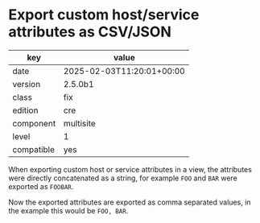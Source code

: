 [//]: # (werk v2)
# Export custom host/service attributes as CSV/JSON

key        | value
---------- | ---
date       | 2025-02-03T11:20:01+00:00
version    | 2.5.0b1
class      | fix
edition    | cre
component  | multisite
level      | 1
compatible | yes

When exporting custom host or service attributes in a view, the attributes were
directly concatenated as a string, for example `FOO` and `BAR` were exported as
`FOOBAR`.

Now the exported attributes are exported as comma separated values,
in the example this would be `FOO, BAR`.
